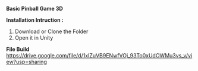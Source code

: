 **Basic Pinball Game 3D**

**Installation Intruction :**
1. Download or Clone the Folder
2. Open it in Unity

**File Build**
https://drive.google.com/file/d/1xIZuVB9ENwfVOj_93To0xUdOWMu3vs_v/view?usp=sharing
